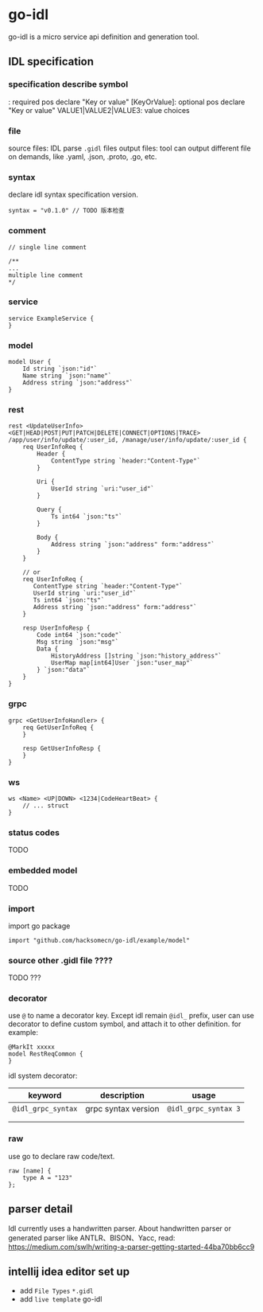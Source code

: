 # go-idl
go-idl is a micro service api definition and generation tool.

## IDL specification

### specification describe symbol
<KeyOrValue>: required pos declare "Key or value"
[KeyOrValue]: optional pos declare "Key or value"
VALUE1|VALUE2|VALUE3: value choices

### file
source files: IDL parse `.gidl` files
output files: tool can output different file on demands, like .yaml, .json, .proto, .go, etc.

### syntax
declare idl syntax specification version.
```
syntax = "v0.1.0" // TODO 版本检查
```

### comment
```
// single line comment

/**
...
multiple line comment
*/
```

### service
```
service ExampleService {
}
```

### model
```
model User {
    Id string `json:"id"`
    Name string `json:"name"`
    Address string `json:"address"`
}
```

### rest
```
rest <UpdateUserInfo> <GET|HEAD|POST|PUT|PATCH|DELETE|CONNECT|OPTIONS|TRACE> /app/user/info/update/:user_id, /manage/user/info/update/:user_id {
    req UserInfoReq {
        Header {
            ContentType string `header:"Content-Type"`
        }
        
        Uri {
            UserId string `uri:"user_id"` 
        } 
        
        Query {
            Ts int64 `json:"ts"`
        }
        
        Body {
            Address string `json:"address" form:"address"` 
        }
    }
    
    // or
    req UserInfoReq {
       ContentType string `header:"Content-Type"` 
       UserId string `uri:"user_id"`  
       Ts int64 `json:"ts"`
       Address string `json:"address" form:"address"` 
    }
    
    resp UserInfoResp {
        Code int64 `json:"code"` 
        Msg string `json:"msg"`
        Data {
            HistoryAddress []string `json:"history_address"`
            UserMap map[int64]User `json:"user_map"`
        } `json:"data"`
    }
}
```

### grpc
```
grpc <GetUserInfoHandler> {
    req GetUserInfoReq {
    }
    
    resp GetUserInfoResp {
    }
}
```

### ws
```
ws <Name> <UP|DOWN> <1234|CodeHeartBeat> {
    // ... struct
}
```

### status codes
TODO

### embedded model
TODO 

### import
import go package
```
import "github.com/hacksomecn/go-idl/example/model"
```

### source other .gidl file ????
TODO ???

### decorator
use `@` to name a decorator key. Except idl remain `@idl_` prefix,  user can use decorator to define custom symbol, 
and attach it to other definition.
for example:
```
@MarkIt xxxxx
model RestReqCommon {
}
```

idl system decorator:

| keyword            | description         | usage                |
| ------------------ | ------------------- | -------------------- |
| `@idl_grpc_syntax` | grpc syntax version | `@idl_grpc_syntax 3` |
|                    |                     |                      |
|                    |                     |                      |

### raw
use go to declare raw code/text.
```
raw [name] {
    type A = "123"
};
```

## parser detail
Idl currently uses a handwritten parser. About handwritten parser or generated parser like ANTLR、BISON、Yacc, read: https://medium.com/swlh/writing-a-parser-getting-started-44ba70bb6cc9

## intellij idea editor set up
- add `File Types` `*.gidl`
- add `live template` go-idl